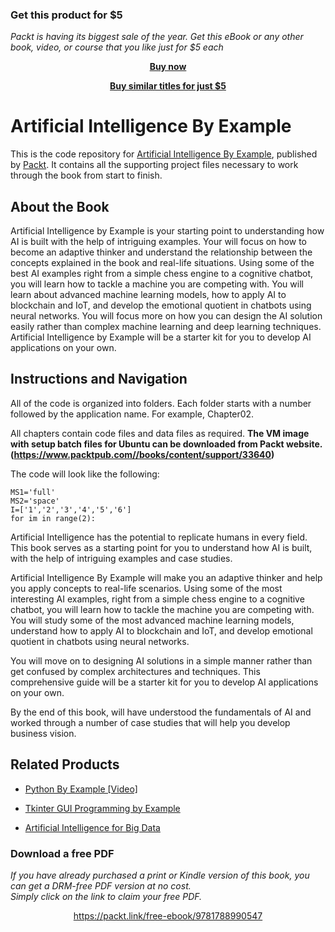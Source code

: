 
### Get this product for $5

<i>Packt is having its biggest sale of the year. Get this eBook or any other book, video, or course that you like just for $5 each</i>


<b><p align='center'>[Buy now](https://packt.link/9781788990547)</p></b>


<b><p align='center'>[Buy similar titles for just $5](https://subscription.packtpub.com/search)</p></b>


# Artificial Intelligence By Example
This is the code repository for [Artificial Intelligence By Example](https://www.packtpub.com/big-data-and-business-intelligence/artificial-intelligence-example?utm_source=github&utm_medium=repository&utm_campaign=9781788990547), published by [Packt](https://www.packtpub.com/?utm_source=github). It contains all the supporting project files necessary to work through the book from start to finish.
## About the Book
Artificial Intelligence by Example is your starting point to understanding how AI is built with the help of intriguing examples. Your will focus on how to become an adaptive thinker and understand the relationship between the concepts explained in the book and real-life situations. Using some of the best AI examples right from a simple chess engine to a cognitive chatbot, you will learn how to tackle a machine you are competing with. You will learn about advanced machine learning models, how to apply AI to blockchain and IoT, and develop the emotional quotient in chatbots using neural networks. You will focus more on how you can design the AI solution easily rather than complex machine learning and deep learning techniques. Artificial Intelligence by Example will be a starter kit for you to develop AI applications on your own.
## Instructions and Navigation
All of the code is organized into folders. Each folder starts with a number followed by the application name. For example, Chapter02.

All chapters contain code files and data files as required.
**The VM image with setup batch files for Ubuntu can be downloaded from Packt website. (https://www.packtpub.com//books/content/support/33640)**

The code will look like the following:
```
MS1='full'
MS2='space'
I=['1','2','3','4','5','6']
for im in range(2):
```

Artificial Intelligence has the potential to replicate humans in every field. This book serves as a starting point for you to understand how AI is built, with the help of intriguing examples and case studies.

Artificial Intelligence By Example will make you an adaptive thinker and help you apply concepts to real-life scenarios. Using some of the most interesting AI examples, right from a simple chess engine to a cognitive chatbot, you will learn how to tackle the machine you are competing with. You will study some of the most advanced machine learning models, understand how to apply AI to blockchain and IoT, and develop emotional quotient in chatbots using neural networks.

You will move on to designing AI solutions in a simple manner rather than get confused by complex architectures and techniques. This comprehensive guide will be a starter kit for you to develop AI applications on your own.

By the end of this book, will have understood the fundamentals of AI and worked through a number of case studies that will help you develop business vision.

## Related Products
* [Python By Example [Video]](https://www.packtpub.com/application-development/python-example-video?utm_source=github&utm_medium=repository&utm_campaign=9781788625807)

* [Tkinter GUI Programming by Example](https://www.packtpub.com/application-development/tkinter-gui-programming-example?utm_source=github&utm_medium=repository&utm_campaign=9781788627481)

* [Artificial Intelligence for Big Data](https://www.packtpub.com/application-development/tkinter-gui-programming-example?utm_source=github&utm_medium=repository&utm_campaign=9781788627481)

### Download a free PDF

 <i>If you have already purchased a print or Kindle version of this book, you can get a DRM-free PDF version at no cost.<br>Simply click on the link to claim your free PDF.</i>
<p align="center"> <a href="https://packt.link/free-ebook/9781788990547">https://packt.link/free-ebook/9781788990547 </a> </p>